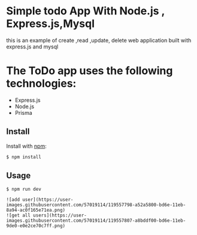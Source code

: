 # Simple todo App With Node.js , Express.js,Mysql 
this is an example of create ,read ,update, delete web application built with express.js and mysql 

# The ToDo app uses the following technologies:
- Express.js
- Node.js
- Prisma

## Install
Install with [npm](https://www.npmjs.com/):

```sh
$ npm install
```


## Usage


```
$ npm run dev

![add user](https://user-images.githubusercontent.com/57019114/119557798-a52a5800-bd6e-11eb-8a94-ac0f165e71ea.png)
![get all users](https://user-images.githubusercontent.com/57019114/119557807-a8bddf00-bd6e-11eb-9de0-e0e2ce70c7ff.png)

